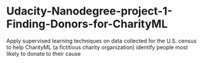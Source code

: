 # Udacity-Nanodegree-project-1-Finding-Donors-for-CharityML
Apply supervised learning techniques on data collected for the U.S. census to help CharityML (a fictitious charity organization) identify people most likely to donate to their cause
